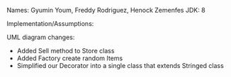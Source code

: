 Names: Gyumin Youm, Freddy Rodriguez, Henock Zemenfes
JDK: 8

Implementation/Assumptions:

UML diagram changes:
- Added Sell method to Store class
- Added Factory create random Items
- Simplified our Decorator into a single class that extends Stringed class
